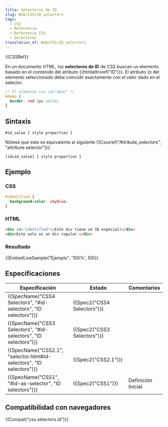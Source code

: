 ```yaml
---
title: Selectores de ID
slug: Web/CSS/ID_selectors
tags:
  - CSS
  - Referencia
  - Referencia CSS
  - Selectores
translation_of: Web/CSS/ID_selectors
---
```

{{CSSRef}}

En un documento HTML, los **selectores de ID** de CSS buscan un elemento basado en el contenido del atributo {{htmlattrxref("ID")}}. El atributo `ID` del elemento seleccionado debe coincidir exactamente con el valor dado en el selector.

```css
/* El elemento con id="demo" */
#demo {
  border: red 2px solid;
}
```

## Sintaxis

```
#id_value { style properties }
```

Nótese que esto es equivalente al siguiente {{Cssxref("Attribute_selectors", "attribute selector")}}:

```
[id=id_value] { style properties }
```

## Ejemplo

### CSS

```css
#identified {
  background-color: skyblue;
}
```

### HTML

```html
<div id="identified">¡Este div tiene un ID especial!</div>
<div>Este solo es un div regular.</div>
```

### Resultado

{{EmbedLiveSample("Ejemplo", '100%', 50)}}

## Especificaciones

| Especificación                                                                               | Estado                               | Comentarios         |
| -------------------------------------------------------------------------------------------- | ------------------------------------ | ------------------- |
| {{SpecName("CSS4 Selectors", "#id-selectors", "ID selectors")}}         | {{Spec2("CSS4 Selectors")}} |                     |
| {{SpecName("CSS3 Selectors", "#id-selectors", "ID selectors")}}         | {{Spec2("CSS3 Selectors")}} |                     |
| {{SpecName("CSS2.1", "selector.html#id-selectors", "ID selectors")}} | {{Spec2("CSS2.1")}}             |                     |
| {{SpecName("CSS1", "#id-as-selector", "ID selectors")}}                     | {{Spec2("CSS1")}}             | Definición Inicial. |

## Compatibilidad con navegadores

{{Compat("css.selectors.id")}}

